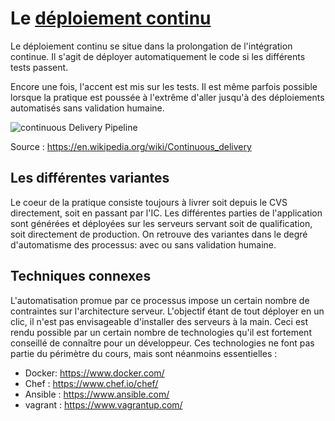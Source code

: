 # Le [déploiement continu][CD]

Le déploiement continu se situe dans la prolongation de l'intégration continue.
Il s'agit de déployer automatiquement le code si les différents tests passent.

Encore une fois, l'accent est mis sur les tests. Il est même parfois possible lorsque la pratique est poussée à l'extrême d'aller jusqu'à des déploiements automatisés sans validation humaine.

![continuous Delivery Pipeline](https://upload.wikimedia.org/wikipedia/commons/thumb/c/c3/Continuous_Delivery_process_diagram.svg/731px-Continuous_Delivery_process_diagram.svg.png)

Source : https://en.wikipedia.org/wiki/Continuous_delivery

## Les différentes variantes

Le coeur de la pratique consiste toujours à livrer soit depuis le CVS directement, soit en passant par l'IC.
Les différentes parties de l'application sont générées et déployées sur les serveurs servant soit de qualification, soit directement de production. On retrouve des variantes dans le degré d'automatisme des processus: avec ou sans validation humaine.

## Techniques connexes

L'automatisation promue par ce processus impose un certain nombre de contraintes sur l'architecture serveur. L'objectif étant de tout déployer en un clic, il n'est pas envisageable d'installer des serveurs à la main. 
Ceci est rendu possible par un certain nombre de technologies qu'il est fortement conseillé de connaître pour un développeur.
Ces technologies ne font pas partie du périmètre du cours, mais sont néanmoins essentielles :

* Docker: https://www.docker.com/
* Chef : https://www.chef.io/chef/
* Ansible : https://www.ansible.com/
* vagrant : https://www.vagrantup.com/

[CD]:https://en.wikipedia.org/wiki/Continuous_delivery